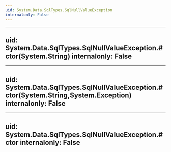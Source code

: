 ```yaml
---
uid: System.Data.SqlTypes.SqlNullValueException
internalonly: False
---
```


---
uid: System.Data.SqlTypes.SqlNullValueException.#ctor(System.String)
internalonly: False
---

---
uid: System.Data.SqlTypes.SqlNullValueException.#ctor(System.String,System.Exception)
internalonly: False
---

---
uid: System.Data.SqlTypes.SqlNullValueException.#ctor
internalonly: False
---
